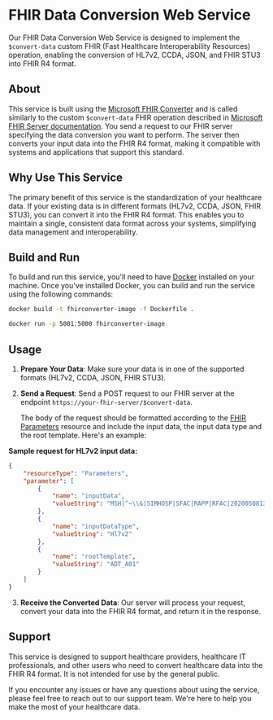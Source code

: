 # FHIR Data Conversion Web Service

Our FHIR Data Conversion Web Service is designed to implement the `$convert-data` custom FHIR (Fast Healthcare Interoperability Resources) operation, enabling the conversion of HL7v2, CCDA, JSON, and FHIR STU3 into FHIR R4 format.

## About

This service is built using the [Microsoft FHIR Converter](https://github.com/microsoft/FHIR-Converter) and is called similarly to the custom `$convert-data` FHIR operation described in [Microsoft FHIR Server documentation](https://github.com/microsoft/fhir-server/blob/main/docs/ConvertDataOperation.md). You send a request to our FHIR server specifying the data conversion you want to perform. The server then converts your input data into the FHIR R4 format, making it compatible with systems and applications that support this standard.

## Why Use This Service

The primary benefit of this service is the standardization of your healthcare data. If your existing data is in different formats (HL7v2, CCDA, JSON, FHIR STU3), you can convert it into the FHIR R4 format. This enables you to maintain a single, consistent data format across your systems, simplifying data management and interoperability.

## Build and Run

To build and run this service, you'll need to have [Docker](https://www.docker.com/) installed on your machine. Once you've installed Docker, you can build and run the service using the following commands:

```bash
docker build -t fhirconverter-image -f Dockerfile .
```

```bash
docker run -p 5001:5000 fhirconverter-image
```

## Usage

1. **Prepare Your Data**: Make sure your data is in one of the supported formats (HL7v2, CCDA, JSON, FHIR STU3).

2. **Send a Request**: Send a POST request to our FHIR server at the endpoint `https://your-fhir-server/$convert-data`. 

   The body of the request should be formatted according to the [FHIR Parameters](https://build.fhir.org/parameters.html) resource and include the input data, the input data type and the root template. Here's an example:

**Sample request for HL7v2 input data:**
```json
{
    "resourceType": "Parameters",
    "parameter": [
        {
            "name": "inputData",
            "valueString": "MSH|^~\\&|SIMHOSP|SFAC|RAPP|RFAC|20200508131015||ADT^A01|517|T|2.3|||AL||44|ASCII\nEVN|A01|20200508131015|||C005^Whittingham^Sylvia^^^Dr^^^DRNBR^PRSNL^^^ORGDR|\nPID|1|3735064194^^^SIMULATOR MRN^MRN|3735064194^^^SIMULATOR MRN^MRN~2021051528^^^NHSNBR^NHSNMBR||Kinmonth^Joanna^Chelsea^^Ms^^CURRENT||19870624000000|F|||89 Transaction House^Handmaiden Street^Wembley^^FV75 4GJ^GBR^HOME||020 3614 5541^HOME|||||||||C^White - Other^^^||||||||\nPD1|||FAMILY PRACTICE^^12345|\nPV1|1|I|OtherWard^MainRoom^Bed 183^Simulated Hospital^^BED^Main Building^4|28b|||C005^Whittingham^Sylvia^^^Dr^^^DRNBR^PRSNL^^^ORGDR|||CAR|||||||||16094728916771313876^^^^visitid||||||||||||||||||||||ARRIVED|||20200508131015||"
        },
        {
            "name": "inputDataType",
            "valueString": "Hl7v2"
        },
        {
            "name": "rootTemplate",
            "valueString": "ADT_A01"
        }
    ]
}
```

3. **Receive the Converted Data**: Our server will process your request, convert your data into the FHIR R4 format, and return it in the response.

## Support
This service is designed to support healthcare providers, healthcare IT professionals, and other users who need to convert healthcare data into the FHIR R4 format. It is not intended for use by the general public.

If you encounter any issues or have any questions about using the service, please feel free to reach out to our support team. We're here to help you make the most of your healthcare data.